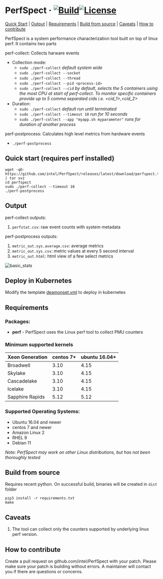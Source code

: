 # PerfSpect &middot; [![Build](https://github.com/intel/PerfSpect/actions/workflows/build.yml/badge.svg)](https://github.com/intel/PerfSpect/actions/workflows/build.yml)[![License](https://img.shields.io/badge/License-BSD--3-blue)](https://github.com/intel/PerfSpect/blob/master/LICENSE)

[Quick Start](#quick-start-requires-perf-installed) | [Output](#output) | [Requirements](#requirements) | [Build from source](#build-from-source) | [Caveats](#caveats) | [How to contribute](#how-to-contribute)

PerfSpect is a system performance characterization tool built on top of linux perf. It contains two parts

perf-collect: Collects harware events

- Collection mode:
  - `sudo ./perf-collect` _default system wide_
  - `sudo ./perf-collect --socket`
  - `sudo ./perf-collect --thread`
  - `sudo ./perf-collect --pid <process-id>`
  - `sudo ./perf-collect --cid` _by default, selects the 5 containers using the most CPU at start of perf-collect. To monitor specific containers provide up to 5 comma separated cids i.e. <cid_1>,<cid_2>_
- Duration:
  - `sudo ./perf-collect` _default run until terminated_
  - `sudo ./perf-collect --timeout 10` _run for 10 seconds_
  - `sudo ./perf-collect --app "myapp.sh myparameter"` _runs for duration of another process_

perf-postprocess: Calculates high level metrics from hardware events

- `./perf-postprocess`

## Quick start (requires perf installed)

```
wget -qO- https://github.com/intel/PerfSpect/releases/latest/download/perfspect.tgz | tar xvz
cd perfspect
sudo ./perf-collect --timeout 10
./perf-postprocess
```

## Output

perf-collect outputs:
1. `perfstat.csv`: raw event counts with system metadata

perf-postprocess outputs:
1. `metric_out.sys.average.csv`: average metrics
2. `metric_out.sys.csv`: metric values at every 5 second interval
3. `metric_out.html`: html view of a few select metrics

![basic_stats](https://raw.githubusercontent.com/wiki/intel/PerfSpect/newhtml.gif)

## Deploy in Kubernetes

Modify the template [deamonset.yml](docs/daemonset.yml) to deploy in kubernetes

## Requirements

### Packages:

- **perf** - PerfSpect uses the Linux perf tool to collect PMU counters

### Minimum supported kernels

| Xeon Generation | centos 7+ | ubuntu 16.04+ |
| --------------- | --------- | ------------- |
| Broadwell       | 3.10      | 4.15          |
| Skylake         | 3.10      | 4.15          |
| Cascadelake     | 3.10      | 4.15          |
| Icelake         | 3.10      | 4.15          |
| Sapphire Rapids | 5.12      | 5.12          |

### Supported Operating Systems:

- Ubuntu 16.04 and newer
- centos 7 and newer
- Amazon Linux 2
- RHEL 9
- Debian 11

_Note: PerfSpect may work on other Linux distributions, but has not been thoroughly tested_

## Build from source

Requires recent python. On successful build, binaries will be created in `dist` folder

```
pip3 install -r requirements.txt
make
```

## Caveats

1. The tool can collect only the counters supported by underlying linux perf version.

## How to contribute

Create a pull request on github.com/intel/PerfSpect with your patch. Please make sure your patch is building without errors. A maintainer will contact you if there are questions or concerns.
